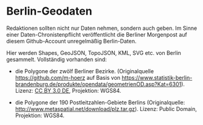 Berlin-Geodaten
=============

Redaktionen sollten nicht nur Daten nehmen, sondern auch geben. Im Sinne einer Daten-Chronistenpflicht veröffentlicht die Berliner Morgenpost auf diesem Github-Account unregelmäßig Berlin-Daten.

Hier werden Shapes, GeoJSON, TopoJSON, KML, SVG etc. von Berlin gesammelt. Vollständig vorhanden sind: 

- die Polygone der zwölf Berliner Bezirke. (Originalquelle https://github.com/m-hoerz auf Basis von https://www.statistik-berlin-brandenburg.de/produkte/opendata/geometrienOD.asp?Kat=6301). Lizenz: [CC BY 3.0 DE](https://creativecommons.org/licenses/by/3.0/de/), Projektion: WGS84.

- die Polygone der 190 Postleitzahlen-Gebiete Berlins (Originalquelle: http://www.metaspatial.net/download/plz.tar.gz). Lizenz: Public Domain, Projektion: WGS84.
